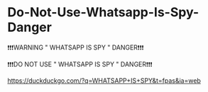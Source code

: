# Do-Not-Use-Whatsapp-Is-Spy-Danger

❗❗❗WARNING " WHATSAPP IS SPY " DANGER❗❗❗

❗❗❗DO NOT USE " WHATSAPP IS SPY " DANGER❗❗❗

https://duckduckgo.com/?q=WHATSAPP+IS+SPY&t=fpas&ia=web
